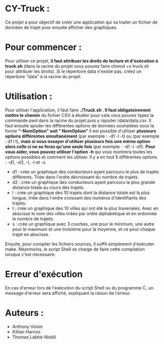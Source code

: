 # CY-Truck :
Ce projet a pour objectif de créer une application qui va traiter un fichier de données de trajet pour ensuite afficher des graphiques.

# Pour commencer :
Pour utiliser ce projet, **il faut attribuer les droits de lecture et d'exécution à truck.sh** (dans la racine du projet vous pouvez faire chmod +x truck.sh pour attribuer les droits). Si le répertoire data n'existe pas, créez un répertoire "data" à la racine du projet.

# Utilisation :
Pour utiliser l'application, il faut faire **./Truck.sh **.** Il faut obligatoirement mettre le chemin** du fichier CSV à étudier pour cela vous pouvez tapez la commande pwd dans la racine du projet puis y rajouter /data/data.csv .Il faut ensuite ajouter les différentes options de données souhaitées sous la forme **"-NomOption" soit " NomOption"**
Il est possible d'utiliser **plusieurs options différentes simultanément** (par exemple : -d1 -l -t) ou (par exemple :  d1 l t), **mais si vous essayer d'utiliser plusieurs fois une même option alors celle ci ne se feras qu'une seule fois** (par exemple : -d1 -l -d1).
**Pour vous aider, vous pouvez utiliser l'option -h** qui vous montrera toutes les options possibles et comment les utiliser.
Il y a en tout 5 différentes options : -d1, -d2, -l, -t et -s
- d1 : crée un graphique des conducteurs ayant parcouru le plus de trajets différents. Triée dans l'ordre décroissant du nombre de trajets.
- d2 : crée un graphique des conducteurs ayant parcouru la plus grande distance totale au cours des trajets.
- l : crée un graphique des 10 trajets dont la distance totale est la plus longue, triée dans l'ordre croissant des numéros d'identifiants des trajets.
- t : crée un graphique des 10 villes qui ont été le plus traversées. Avec en abscisse le nom des villes triées par ordre alphabétique et en ordonnée le nombre de trajets.
- s : crée un graphique avec 3 courbes, une pour le minimum, une autre pour le maximum et une troisième pour la moyenne, et ce pour chaque trajet en abscisse.

Ensuite, pour compiler les fichiers sources, il suffit simplement d'exécuter make. Néanmoins, le script Shell se charge de faire cette compilation lorsque c'est nécessaire.

# Erreur d'exécution
En cas d'erreur lors de l'exécution du script Shell ou du programme C, un message d'erreur sera affiché, expliquant la raison de l'erreur.

# Auteurs :
- Anthony Voisin
- Killian Harrois
- Thomas Labbé-Nobili
